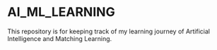 # AI_ML_LEARNING
This repository is for keeping track of my learning journey of Artificial Intelligence and Matching Learning.
